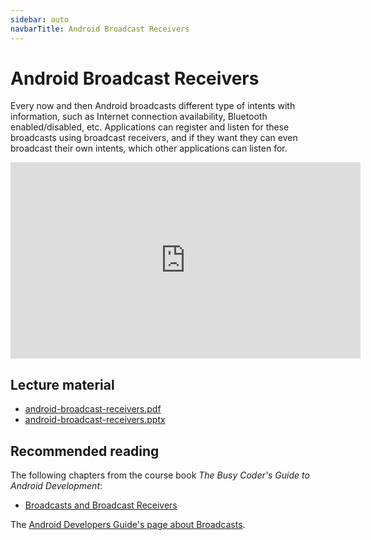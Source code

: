 ```yaml
---
sidebar: auto
navbarTitle: Android Broadcast Receivers
---
```


# Android Broadcast Receivers
Every now and then Android broadcasts different type of intents with information, such as Internet connection availability, Bluetooth enabled/disabled, etc. Applications can register and listen for these broadcasts using broadcast receivers, and if they want they can even broadcast their own intents, which other applications can listen for.

<iframe width="560" height="314" src="https://www.youtube.com/embed/tQW9K8dM3Lw" frameborder="0" allow="accelerometer; autoplay; clipboard-write; encrypted-media; gyroscope; picture-in-picture" allowfullscreen></iframe>

## Lecture material
* [android-broadcast-receivers.pdf](android-broadcast-receivers.pdf)
* [android-broadcast-receivers.pptx](android-broadcast-receivers.pptx)

## Recommended reading
The following chapters from the course book *The Busy Coder's Guide to Android Development*:
* [Broadcasts and Broadcast Receivers](https://wares.commonsware.com/app/internal/book/Android/page/chap-broadcast-001.html)

The [Android Developers Guide's page about Broadcasts](https://developer.android.com/guide/components/broadcasts).